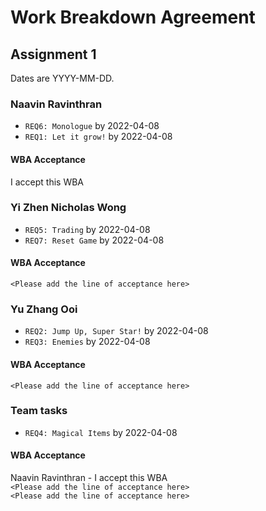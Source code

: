 # Work Breakdown Agreement

## Assignment 1

Dates are YYYY-MM-DD.

### Naavin Ravinthran

- `REQ6: Monologue` by 2022-04-08
- `REQ1: Let it grow!` by 2022-04-08

#### WBA Acceptance

I accept this WBA

### Yi Zhen Nicholas Wong

- `REQ5: Trading` by 2022-04-08
- `REQ7: Reset Game` by 2022-04-08

#### WBA Acceptance

`<Please add the line of acceptance here>`

### Yu Zhang Ooi

- `REQ2: Jump Up, Super Star!` by 2022-04-08
- `REQ3: Enemies` by 2022-04-08

#### WBA Acceptance

`<Please add the line of acceptance here>`

### Team tasks

- `REQ4: Magical Items` by 2022-04-08

#### WBA Acceptance

Naavin Ravinthran - I accept this WBA  
`<Please add the line of acceptance here>`  
`<Please add the line of acceptance here>`
